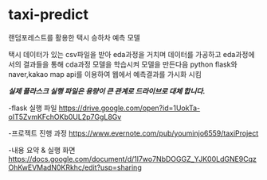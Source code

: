 # taxi-predict
랜덤포레스트를 활용한 택시 승하차 예측 모델

택시 데이터가 있는 csv파일을 받아 eda과정을 거치며 데이터를 가공하고
eda과정에서의 결과들을 통해 cda과정 모델을 학습시켜 모델을 만든다음
python flask와 naver,kakao map api를 이용하여 웹에서 예측결과를 가시화 시킴

***실제 플라스크 실행 파일은 용량이 큰 관계로 드라이브로 대체 합니다.***

-flask 실행 파일
https://drive.google.com/open?id=1UokTa-oIT5ZvmKFchOKb0UL2p7GgL8Gv

-프로젝트 진행 과정
https://www.evernote.com/pub/youminjo6559/taxiProject

-내용 요약 & 실행 화면
https://docs.google.com/document/d/1l7wo7NbDOGGZ_YJK00LdGNE9CqzOhKwEVMadN0KRkhc/edit?usp=sharing
